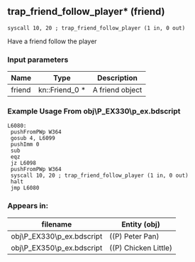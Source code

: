 ## trap_friend_follow_player* (friend)

`syscall 10, 20 ; trap_friend_follow_player (1 in, 0 out)`

Have a friend follow the player

### Input parameters
| Name | Type | Description
|------|------|------------
| friend   | kn::Friend_0 *   | A friend object


### Example Usage From obj\P_EX330\p_ex.bdscript
```plaintext
L6080:
 pushFromPWp W364
 gosub 4, L6099
 pushImm 0
 sub 
 eqz 
 jz L6098
 pushFromPWp W364
 syscall 10, 20 ; trap_friend_follow_player (1 in, 0 out)
 halt 
 jmp L6080
```


### Appears in:
| filename | Entity (obj)
|----------|-------------
| obj\P_EX330\p_ex.bdscript       | ((P) Peter Pan)          
| obj\P_EX350\p_ex.bdscript       | ((P) Chicken Little)          




